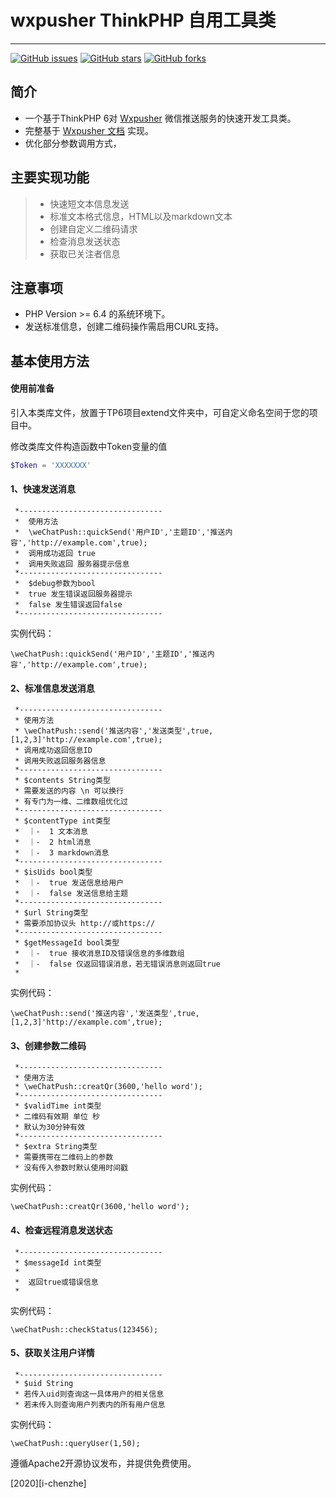 # wxpusher ThinkPHP 自用工具类
------
[![GitHub issues](https://img.shields.io/github/issues/i-chenzhe/weChatPusher--PHP)](https://github.com/wxpusher/wxpusher-sdk-php/issues)
[![GitHub stars](https://img.shields.io/github/stars/i-chenzhe/weChatPusher--PHP)](https://github.com/meloncn/wxpusher-sdk-php/stargazers)
[![GitHub forks](https://img.shields.io/github/forks/i-chenzhe/weChatPusher--PHP)](https://github.com/wxpusher/wxpusher-sdk-php/network)

## 简介

* 一个基于ThinkPHP 6对 [Wxpusher](http://wxpusher.zjiecode.com) 微信推送服务的快速开发工具类。
* 完整基于 [Wxpusher 文档](http://wxpusher.zjiecode.com/docs/) 实现。
* 优化部分参数调用方式，

## 主要实现功能

> * 快速短文本信息发送
> * 标准文本格式信息，HTML以及markdown文本
> * 创建自定义二维码请求
> * 检查消息发送状态
> * 获取已关注者信息

## 注意事项
*  PHP Version >= 6.4 的系统环境下。
* 发送标准信息，创建二维码操作需启用CURL支持。

## 基本使用方法

#### 使用前准备
引入本类库文件，放置于TP6项目extend文件夹中，可自定义命名空间于您的项目中。

修改类库文件构造函数中Token变量的值
```php
$Token = 'XXXXXXX'
```
#### 1、快速发送消息

     *--------------------------------
     *  使用方法
     *  \weChatPush::quickSend('用户ID','主题ID','推送内容','http://example.com',true);
     *  调用成功返回 true
     *  调用失败返回 服务器提示信息
     *--------------------------------
     *  $debug参数为bool
     *  true 发生错误返回服务器提示
     *  false 发生错误返回false
     *--------------------------------
     
实例代码：
```
\weChatPush::quickSend('用户ID','主题ID','推送内容','http://example.com',true);
```


#### 2、标准信息发送消息

     *--------------------------------
     * 使用方法
     * \weChatPush::send('推送内容','发送类型',true,[1,2,3]'http://example.com',true);
     * 调用成功返回信息ID
     * 调用失败返回服务器信息
     *--------------------------------
     * $contents String类型
     * 需要发送的内容 \n 可以换行
     * 有专门为一维、二维数组优化过
     *--------------------------------
     * $contentType int类型
     *  ｜-  1 文本消息
     *  ｜-  2 html消息
     *  ｜-  3 markdown消息
     *--------------------------------
     * $isUids bool类型
     *  ｜-  true 发送信息给用户
     *  ｜-  false 发送信息给主题
     *--------------------------------
     * $url String类型
     * 需要添加协议头 http://或https://
     *--------------------------------
     * $getMessageId bool类型
     *  ｜-  true 接收消息ID及错误信息的多维数组
     *  ｜-  false 仅返回错误消息，若无错误消息则返回true
     *
 
 实例代码：
 
 ```
\weChatPush::send('推送内容','发送类型',true,[1,2,3]'http://example.com',true);
 ```

#### 3、创建参数二维码

     *--------------------------------
     * 使用方法
     * \weChatPush::creatQr(3600,'hello word');
     *--------------------------------
     * $validTime int类型
     * 二维码有效期 单位 秒
     * 默认为30分钟有效
     *--------------------------------
     * $extra String类型
     * 需要携带在二维码上的参数
     * 没有传入参数时默认使用时间戳

实例代码：

```
\weChatPush::creatQr(3600,'hello word');
```


#### 4、检查远程消息发送状态

     *--------------------------------
     * $messageId int类型
     *
     *  返回true或错误信息
     *

实例代码：

```
\weChatPush::checkStatus(123456);
```

#### 5、获取关注用户详情

     *--------------------------------
     * $uid String
     * 若传入uid则查询这一具体用户的相关信息
     * 若未传入则查询用户列表内的所有用户信息

实例代码：
```
\weChatPush::queryUser(1,50);
```



遵循Apache2开源协议发布，并提供免费使用。

[2020][i-chenzhe]


